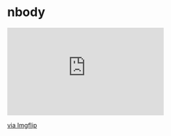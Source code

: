 # nbody
<div style="width:360px;max-width:100%;"><div style="height:0;padding-bottom:55.83%;position:relative;"><iframe width="360" height="201" style="position:absolute;top:0;left:0;width:100%;height:100%;" frameBorder="0" src="https://imgflip.com/embed/5e72ce"></iframe></div><p><a href="https://imgflip.com/gif/5e72ce">via Imgflip</a></p></div>
